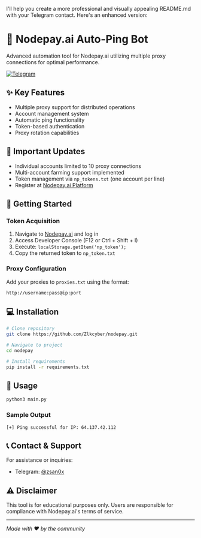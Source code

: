 I'll help you create a more professional and visually appealing README.md with your Telegram contact. Here's an enhanced version:

# 🤖 Nodepay.ai Auto-Ping Bot

Advanced automation tool for Nodepay.ai utilizing multiple proxy connections for optimal performance.

[![Telegram](https://img.shields.io/badge/Telegram-@zsan0x-blue?style=flat&logo=telegram)](https://t.me/zsan0x)

## ✨ Key Features

- Multiple proxy support for distributed operations
- Account management system
- Automatic ping functionality
- Token-based authentication
- Proxy rotation capabilities

## 📝 Important Updates

- Individual accounts limited to 10 proxy connections
- Multi-account farming support implemented
- Token management via `np_tokens.txt` (one account per line)
- Register at [Nodepay.ai Platform](https://app.nodepay.ai/)

## 🚀 Getting Started

### Token Acquisition

1. Navigate to [Nodepay.ai](https://app.nodepay.ai/) and log in
2. Access Developer Console (F12 or Ctrl + Shift + I)
3. Execute: `localStorage.getItem('np_token');`
4. Copy the returned token to `np_token.txt`

### Proxy Configuration

Add your proxies to `proxies.txt` using the format:
```
http://username:pass@ip:port
```

## 💻 Installation

```bash
# Clone repository
git clone https://github.com/Zlkcyber/nodepay.git

# Navigate to project
cd nodepay

# Install requirements
pip install -r requirements.txt
```

## 🔧 Usage

```bash
python3 main.py
```

### Sample Output
```
[+] Ping successful for IP: 64.137.42.112
```

## 📞 Contact & Support

For assistance or inquiries:
- Telegram: [@zsan0x](https://t.me/zsan0x)

## ⚠️ Disclaimer

This tool is for educational purposes only. Users are responsible for compliance with Nodepay.ai's terms of service.

---
*Made with ❤️ by the community*
